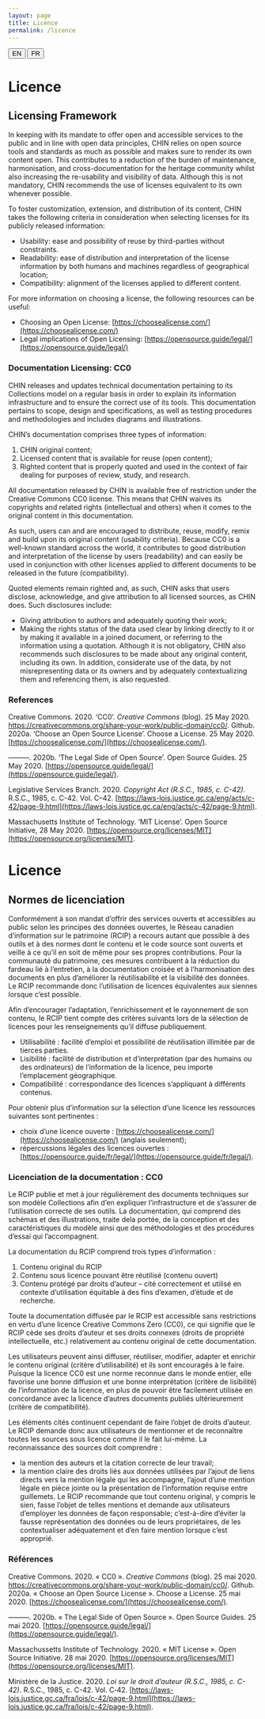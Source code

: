 ```yaml
---
layout: page
title: Licence
permalink: /licence
---
```

<!-- [Version française](#normes-de-licenciation) -->

<div class="lang-buttons">
  <button id="en">EN</button>
  <button id="fr">FR</button>
</div>

<div class="lang-section" id="en" markdown="1">

<h1 class="post-title">Licence</h1>

## Licensing Framework

In keeping with its mandate to offer open and accessible services to the public and in line with open data principles, CHIN relies on open source tools and standards as much as possible and makes sure to render its own content open. This contributes to a reduction of the burden of maintenance, harmonisation, and cross-documentation for the heritage community whilst also increasing the re-usability and visibility of data. Although this is not mandatory, CHIN recommends the use of licenses equivalent to its own whenever possible. 

To foster customization, extension, and distribution of its content, CHIN takes the following criteria in consideration when selecting licenses for its publicly released information: 
- Usability: ease and possibility of reuse by third-parties without constraints.
- Readability: ease of distribution and interpretation of the license information by both humans and machines regardless of geographical location; 
- Compatibility: alignment of the licenses applied to different content. 

For more information on choosing a license, the following resources can be useful: 
- Choosing an Open License: [https://choosealicense.com/](https://choosealicense.com/)
- Legal implications of Open Licensing: [https://opensource.guide/legal/](https://opensource.guide/legal/)

### Documentation Licensing: CC0

CHIN releases and updates technical documentation pertaining to its Collections model on a regular basis in order to explain its information infrastructure and to ensure the correct use of its tools. This documentation pertains to scope, design and specifications, as well as testing procedures and methodologies and includes diagrams and illustrations. 

CHIN’s documentation comprises three types of information: 
1. CHIN original content;
2. Licensed content that is available for reuse (open content); 
3. Righted content that is properly quoted and used in the context of fair dealing for purposes of review, study, and research. 

All documentation released by CHIN is available free of restriction under the Creative Commons CC0 license. This means that CHIN waives its copyrights and related rights (intellectual and others) when it comes to the original content in this documentation. 

As such, users can and are encouraged to distribute, reuse, modify, remix and build upon its original content (usability criteria). Because CC0 is a well-known standard across the world, it contributes to good distribution and interpretation of the license by users (readability) and can easily be used in conjunction with other licenses applied to different documents to be released in the future (compatibility). 

Quoted elements remain righted and, as such, CHIN asks that users disclose, acknowledge, and give attribution to all licensed sources, as CHIN does. Such disclosures include: 
- Giving attribution to authors and adequately quoting their work; 
- Making the rights status of the data used clear by linking directly to it or by making it available in a joined document, or referring to the information using a quotation.
Although it is not obligatory, CHIN also recommends such disclosures to be made about any original content, including its own. In addition, considerate use of the data, by not misrepresenting data or its owners and by adequately contextualizing them and referencing them, is also requested. 

### References
Creative Commons. 2020. ‘CC0’. *Creative Commons* (blog). 25 May 2020. https://creativecommons.org/share-your-work/public-domain/cc0/.
Github. 2020a. ‘Choose an Open Source License’. Choose a License. 25 May 2020. [https://choosealicense.com/](https://choosealicense.com/).

———. 2020b. ‘The Legal Side of Open Source’. Open Source Guides. 25 May 2020. [https://opensource.guide/legal/](https://opensource.guide/legal/).

Legislative Services Branch. 2020. *Copyright Act (R.S.C., 1985, c. C-42)*. R.S.C., 1985, c. C-42. Vol. C–42. [https://laws-lois.justice.gc.ca/eng/acts/c-42/page-9.html](https://laws-lois.justice.gc.ca/eng/acts/c-42/page-9.html).

Massachusetts Institute of Technology. ‘MIT License’. Open Source Initiative, 28 May 2020. [https://opensource.org/licenses/MIT](https://opensource.org/licenses/MIT).

</div>

<div class="lang-section" id="fr" markdown="1"> 

<h1 class="post-title">Licence</h1>

## Normes de licenciation

Conformément à son mandat d’offrir des services ouverts et accessibles au public selon les principes des données ouvertes, le Réseau canadien d’information sur le patrimoine (RCIP) a recours autant que possible à des outils et à des normes dont le contenu et le code source sont ouverts et veille à ce qu’il en soit de même pour ses propres contributions. Pour la communauté du patrimoine, ces mesures contribuent à la réduction du fardeau lié à l’entretien, à la documentation croisée et à l’harmonisation des documents en plus d’améliorer la réutilisabilité et la visibilité des données. Le RCIP recommande donc l’utilisation de licences équivalentes aux siennes lorsque c’est possible.

Afin d’encourager l’adaptation, l’enrichissement et le rayonnement de son contenu, le RCIP tient compte des critères suivants lors de la sélection de licences pour les renseignements qu’il diffuse publiquement.
- Utilisabilité : facilité d’emploi et possibilité de réutilisation illimitée par de tierces parties.
- Lisibilité : facilité de distribution et d’interprétation (par des humains ou des ordinateurs) de l’information de la licence, peu importe l’emplacement géographique.  
- Compatibilité : correspondance des licences s’appliquant à différents contenus. 

Pour obtenir plus d’information sur la sélection d’une licence les ressources suivantes sont pertinentes : 
- choix d’une licence ouverte : [https://choosealicense.com/](https://choosealicense.com/) (anglais seulement);
- répercussions légales des licences ouvertes : [https://opensource.guide/fr/legal/](https://opensource.guide/fr/legal/).  


### Licenciation de la documentation : CC0

Le RCIP publie et met à jour régulièrement des documents techniques sur son modèle Collections afin d’en expliquer l’infrastructure et de s’assurer de l’utilisation correcte de ses outils. La documentation, qui comprend des schémas et des illustrations, traite dela portée, de la conception et des caractéristiques du modèle ainsi que des méthodologies et des procédures d’essai qui l’accompagnent. 

La documentation du RCIP comprend trois types d’information :  
1. Contenu original du RCIP
2. Contenu sous licence pouvant être réutilisé (contenu ouvert)
3. Contenu protégé par droits d’auteur – cité correctement et utilisé en contexte d’utilisation équitable à des fins d’examen, d’étude et de recherche.

Toute la documentation diffusée par le RCIP est accessible sans restrictions en vertu d’une licence Creative Commons Zero (CC0), ce qui signifie que le RCIP cède ses droits d’auteur et ses droits connexes (droits de propriété intellectuelle, etc.) relativement au contenu original de cette documentation.

Les utilisateurs peuvent ainsi diffuser, réutiliser, modifier, adapter et enrichir le contenu original (critère d’utilisabilité) et ils sont encouragés à le faire. Puisque la licence CC0 est une norme reconnue dans le monde entier, elle favorise une bonne diffusion et une bonne interprétation (critère de lisibilité) de l’information de la licence, en plus de pouvoir être facilement utilisée en concordance avec la licence d’autres documents publiés ultérieurement (critère de compatibilité).

Les éléments cités continuent cependant de faire l’objet de droits d’auteur. Le RCIP demande donc aux utilisateurs de mentionner et de reconnaître toutes les sources sous licence comme il le fait lui-même. La reconnaissance des sources doit comprendre : 
- la mention des auteurs et la citation correcte de leur travail; 
- la mention claire des droits liés aux données utilisées par l’ajout de liens directs vers la mention légale qui les accompagne, l’ajout d’une mention légale en pièce jointe ou la présentation de l’information requise entre guillemets.
Le RCIP recommande que tout contenu original, y compris le sien, fasse l’objet de telles mentions et demande aux utilisateurs d’employer les données de façon responsable; c’est-à-dire d’éviter la fausse représentation des données ou de leurs propriétaires, de les contextualiser adéquatement et d’en faire mention lorsque c’est approprié.

### Références
Creative Commons. 2020. « CC0 ». *Creative Commons* (blog). 25 mai 2020. https://creativecommons.org/share-your-work/public-domain/cc0/.
Github. 2020a. « Choose an Open Source License ». Choose a License. 25 mai 2020. [https://choosealicense.com/](https://choosealicense.com/).

———. 2020b. « The Legal Side of Open Source ». Open Source Guides. 25 mai 2020. [https://opensource.guide/legal/](https://opensource.guide/legal/).

Massachussetts Institute of Technology. 2020. « MIT License ». Open Source Initiative. 28 mai 2020. [https://opensource.org/licenses/MIT](https://opensource.org/licenses/MIT).

Ministère de la Justice. 2020. *Loi sur le droit d’auteur (R.S.C., 1985, c. C-42)*. R.S.C., 1985, c. C-42. Vol. C‑42. [https://laws-lois.justice.gc.ca/fra/lois/c-42/page-9.html](https://laws-lois.justice.gc.ca/fra/lois/c-42/page-9.html).

</div>